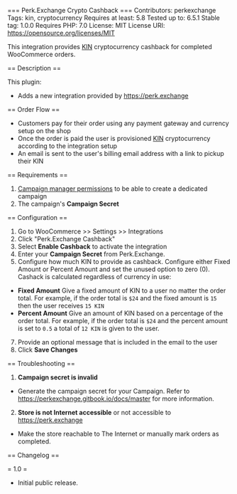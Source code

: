 === Perk.Exchange Crypto Cashback ===
Contributors: perkexchange
Tags: kin, cryptocurrency
Requires at least: 5.8
Tested up to: 6.5.1
Stable tag: 1.0.0
Requires PHP: 7.0
License: MIT
License URI: https://opensource.org/licenses/MIT

This integration provides [KIN](https://kin.org/) cryptocurrency cashback for completed WooCommerce orders.

== Description ==

This plugin:

- Adds a new integration provided by https://perk.exchange

== Order Flow ==

- Customers pay for their order using any payment gateway and currency setup on the shop
- Once the order is paid the user is provisioned [KIN](https://kin.org) cryptocurrency according to the integration setup
- An email is sent to the user's billing email address with a link to pickup their KIN

== Requirements ==

1. [Campaign manager permissions](https://perkexchange.gitbook.io/docs/master) to be able to create a dedicated campaign
2. The campaign's **Campaign Secret**

== Configuration ==

1. Go to WooCommerce >> Settings >> Integrations
2. Click "Perk.Exchange Cashback"
3. Select **Enable Cashback** to activate the integration
4. Enter your **Campaign Secret** from Perk.Exchange.
5. Configure how much KIN to provide as cashback. Configure either Fixed Amount or Percent Amount and set the unused option to zero (0). Cashack is calculated regardless of currency in use:

- **Fixed Amount** Give a fixed amount of KIN to a user no matter the order total. For example, if the order total is `$24` and the fixed amount is `15` then the user receives `15 KIN`
- **Percent Amount** Give an amount of KIN based on a percentage of the order total. For example, if the order total is `$24` and the percent amount is set to `0.5` a total of `12 KIN` is given to the user.

7. Provide an optional message that is included in the email to the user
8. Click **Save Changes**

== Troubleshooting ==

1. **Campaign secret is invalid**

- Generate the campaign secret for your Campaign. Refer to https://perkexchange.gitbook.io/docs/master for more information.

2. **Store is not Internet accessible** or not accessible to https://perk.exchange

- Make the store reachable to The Internet or manually mark orders as completed.

== Changelog ==

= 1.0 =

- Initial public release.
